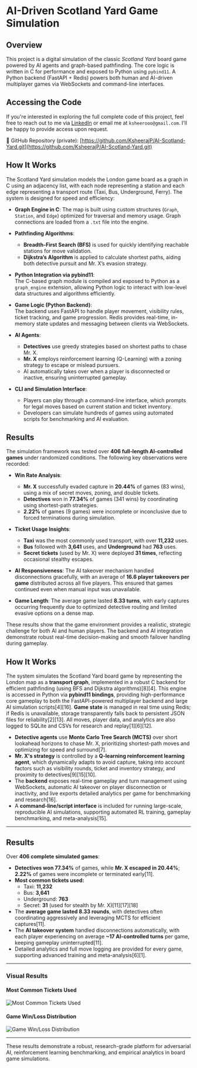 # AI-Driven Scotland Yard Game Simulation

## Overview

This project is a digital simulation of the classic *Scotland Yard* board game powered by AI agents and graph-based pathfinding. The core logic is written in C for performance and exposed to Python using `pybind11`. A Python backend (FastAPI + Redis) powers both human and AI-driven multiplayer games via WebSockets and command-line interfaces.

## Accessing the Code
If you're interested in exploring the full complete code of this project, feel free to reach out to me via 
[LinkedIn](https://www.linkedin.com/in/ksheerajprakash) or email me at `ksheerooo@gmail.com`. I’ll be happy to provide access upon request.

🔗 GitHub Repository (private): [https://github.com/KsheerajP/AI-Scotland-Yard.git](https://github.com/KsheerajP/AI-Scotland-Yard.git)

## How It Works

The Scotland Yard simulation models the London game board as a graph in C using an adjacency list, with each node representing a station and each edge representing a transport route (Taxi, Bus, Underground, Ferry). The system is designed for speed and efficiency:

- **Graph Engine in C**: The map is built using custom structures (`Graph`, `Station`, and `Edge`) optimized for traversal and memory usage. Graph connections are loaded from a `.txt` file into the engine.

- **Pathfinding Algorithms**:  
  - **Breadth-First Search (BFS)** is used for quickly identifying reachable stations for move validation.  
  - **Dijkstra’s Algorithm** is applied to calculate shortest paths, aiding both detective pursuit and Mr. X’s evasion strategy.

- **Python Integration via pybind11**:  
  The C-based graph module is compiled and exposed to Python as a `graph_engine` extension, allowing Python logic to interact with low-level data structures and algorithms efficiently.

- **Game Logic (Python Backend)**:  
  The backend uses FastAPI to handle player movement, visibility rules, ticket tracking, and game progression. Redis provides real-time, in-memory state updates and messaging between clients via WebSockets.

- **AI Agents**:  
  - **Detectives** use greedy strategies based on shortest paths to chase Mr. X.  
  - **Mr. X** employs reinforcement learning (Q-Learning) with a zoning strategy to escape or mislead pursuers.  
  - AI automatically takes over when a player is disconnected or inactive, ensuring uninterrupted gameplay.

- **CLI and Simulation Interface**:  
  - Players can play through a command-line interface, which prompts for legal moves based on current station and ticket inventory.  
  - Developers can simulate hundreds of games using automated scripts for benchmarking and AI evaluation.


## Results

The simulation framework was tested over **406 full-length AI-controlled games** under randomized conditions. The following key observations were recorded:

- **Win Rate Analysis**:
  - **Mr. X** successfully evaded capture in **20.44%** of games (83 wins), using a mix of secret moves, zoning, and double tickets.
  - **Detectives** won in **77.34%** of games (341 wins) by coordinating using shortest-path strategies.
  - **2.22%** of games (9 games) were incomplete or inconclusive due to forced terminations during simulation.

- **Ticket Usage Insights**:
  - **Taxi** was the most commonly used transport, with over **11,232** uses.
  - **Bus** followed with **3,641** uses, and **Underground** had **763** uses.
  - **Secret tickets** (used by Mr. X) were deployed **31 times**, reflecting occasional stealthy escapes.

- **AI Responsiveness**:
  The AI takeover mechanism handled disconnections gracefully, with an average of **16.6 player takeovers per game** distributed across all five players. This ensured that games continued even when manual input was unavailable.

- **Game Length**:
  The average game lasted **8.33 turns**, with early captures occurring frequently due to optimized detective routing and limited evasive options on a dense map.

These results show that the game environment provides a realistic, strategic challenge for both AI and human players. The backend and AI integration demonstrate robust real-time decision-making and smooth failover handling during gameplay.

## How It Works

The system simulates the Scotland Yard board game by representing the London map as a **transport graph**, implemented in a robust C backend for efficient pathfinding (using BFS and Dijkstra algorithms)[8][4]. This engine is accessed in Python via **pybind11 bindings**, providing high-performance core gameplay to both the FastAPI-powered multiplayer backend and large AI simulation scripts[4][16]. **Game state** is managed in real time using Redis; if Redis is unavailable, storage transparently falls back to persistent JSON files for reliability[2][13]. All moves, player data, and analytics are also logged to SQLite and CSVs for research and replay[1][6][12].

- **Detective agents** use **Monte Carlo Tree Search (MCTS)** over short lookahead horizons to chase Mr. X, prioritizing shortest-path moves and optimizing for speed and surround[7].
- **Mr. X's strategy** is controlled by a **Q-learning reinforcement learning agent**, which dynamically adapts to avoid capture, taking into account factors such as visibility rounds, ticket and inventory strategy, and proximity to detectives[9][15][10].
- The **backend** exposes real-time gameplay and turn management using WebSockets, automatic AI takeover on player disconnection or inactivity, and live exports detailed analytics per game for benchmarking and research[16].
- A **command-line/script interface** is included for running large-scale, reproducible AI simulations, supporting automated RL training, gameplay benchmarking, and meta-analysis[15].

---

## Results

Over **406 complete simulated games**:

- **Detectives won 77.34%** of games, while **Mr. X escaped in 20.44%**; **2.22%** of games were incomplete or terminated early[11].
- **Most common tickets used:**  
  - Taxi: **11,232**  
  - Bus: **3,641**  
  - Underground: **763**  
  - Secret: **31** (used for stealth by Mr. X)[11][17][18]
- The **average game lasted 8.33 rounds**, with detectives often coordinating aggressively and leveraging MCTS for efficient captures[11].
- The **AI takeover system** handled disconnections automatically, with each player experiencing on average **~17 AI-controlled turns** per game, keeping gameplay uninterrupted[11].
- Detailed analytics and full move logging are provided for every game, supporting advanced training and meta-analysis[6][1].

---

### Visual Results

#### Most Common Tickets Used

![Most Common Tickets Used](tickts_usage.jpg)

#### Game Win/Loss Distribution

![Game Win/Loss Distribution](win_rate.jpg)

---

These results demonstrate a robust, research-grade platform for adversarial AI, reinforcement learning benchmarking, and empirical analytics in board game simulations.

